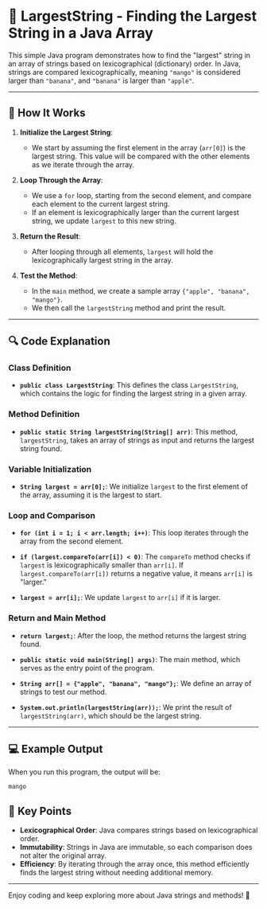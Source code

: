 

# 📘 LargestString - Finding the Largest String in a Java Array

This simple Java program demonstrates how to find the "largest" string in an array of strings based on lexicographical (dictionary) order. In Java, strings are compared lexicographically, meaning `"mango"` is considered larger than `"banana"`, and `"banana"` is larger than `"apple"`.

---

## 🧩 How It Works

1. **Initialize the Largest String**:
   - We start by assuming the first element in the array (`arr[0]`) is the largest string. This value will be compared with the other elements as we iterate through the array.

2. **Loop Through the Array**:
   - We use a `for` loop, starting from the second element, and compare each element to the current largest string.
   - If an element is lexicographically larger than the current largest string, we update `largest` to this new string.

3. **Return the Result**:
   - After looping through all elements, `largest` will hold the lexicographically largest string in the array.

4. **Test the Method**:
   - In the `main` method, we create a sample array `{"apple", "banana", "mango"}`.
   - We then call the `largestString` method and print the result.

---

## 🔍 Code Explanation

### Class Definition

- **`public class LargestString`**: This defines the class `LargestString`, which contains the logic for finding the largest string in a given array.

### Method Definition

- **`public static String largestString(String[] arr)`**: This method, `largestString`, takes an array of strings as input and returns the largest string found.

### Variable Initialization

- **`String largest = arr[0];`**: We initialize `largest` to the first element of the array, assuming it is the largest to start.

### Loop and Comparison

- **`for (int i = 1; i < arr.length; i++)`**: This loop iterates through the array from the second element.
  
- **`if (largest.compareTo(arr[i]) < 0)`**: The `compareTo` method checks if `largest` is lexicographically smaller than `arr[i]`. If `largest.compareTo(arr[i])` returns a negative value, it means `arr[i]` is "larger."
  
- **`largest = arr[i];`**: We update `largest` to `arr[i]` if it is larger.

### Return and Main Method

- **`return largest;`**: After the loop, the method returns the largest string found.
  
- **`public static void main(String[] args)`**: The main method, which serves as the entry point of the program.
  
- **`String arr[] = {"apple", "banana", "mango"};`**: We define an array of strings to test our method.

- **`System.out.println(largestString(arr));`**: We print the result of `largestString(arr)`, which should be the largest string.

---

## 💻 Example Output

When you run this program, the output will be:

```plaintext
mango
```

## 📌 Key Points

- **Lexicographical Order**: Java compares strings based on lexicographical order.
- **Immutability**: Strings in Java are immutable, so each comparison does not alter the original array.
- **Efficiency**: By iterating through the array once, this method efficiently finds the largest string without needing additional memory.

--- 

Enjoy coding and keep exploring more about Java strings and methods! 🎉